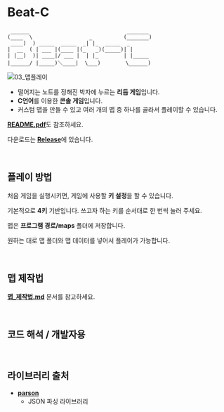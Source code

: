 # Beat-C
```
 ______                               _______ 
(____  \                  _          (_______)
 ____)  ) _____  _____  _| |_  _____  _       
|  __  ( | ___ |(____ |(_   _)(_____)| |      
| |__)  )| ____|/ ___ |  | |_        | |_____ 
|______/ |_____)＼____|  \___)        \______)
```

![03_맵플레이](https://user-images.githubusercontent.com/77004054/144833336-b6884de4-02af-402d-acce-2abac537729c.gif)

- 떨어지는 노트를 정해진 박자에 누르는 **리듬 게임**입니다.
- **C언어**를 이용한 **콘솔 게임**입니다.
- 커스텀 맵을 만들 수 있고 여러 개의 맵 중 하나를 골라서 플레이할 수 있습니다.

[**README.pdf**](https://github.com/Secon0101/Beat-C/blob/main/README.pdf)도 참조하세요.

다운로드는 [**Release**](https://github.com/Secon0101/Beat-C/releases/tag/beta)에 있습니다.

<br>

## 플레이 방법
처음 게임을 실행시키면, 게임에 사용할 **키 설정**을 할 수 있습니다.

기본적으로 **4키** 기반입니다. 쓰고자 하는 키를 순서대로 한 번씩 눌러 주세요.

맵은 **프로그램 경로/maps** 폴더에 저장합니다.

원하는 대로 맵 폴더와 맵 데이터를 넣어서 플레이가 가능합니다.

<br>

## 맵 제작법
[**맵_제작법.md**](https://github.com/Secon0101/Beat-C/blob/main/맵_제작법.md) 문서를 참고하세요.

<br>

## 코드 해석 / 개발자용


<br>

## 라이브러리 출처
- [**parson**](https://github.com/kgabis/parson)
  * JSON 파싱 라이브러리
